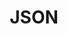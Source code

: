 ---
# This topic lives at
# https://digital.gov/topics/json

slug: "json"

# Topic Title
title: "JSON"

# description — keep it short and clear
summary: ""


# Weight
weight: 1

# For more information on managing topics,
# see https://github.com/GSA/digitalgov.gov/wiki
---